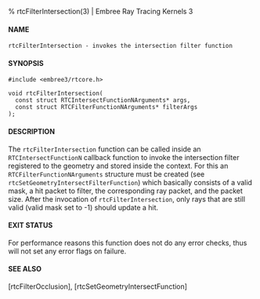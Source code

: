 % rtcFilterIntersection(3) | Embree Ray Tracing Kernels 3

#### NAME

    rtcFilterIntersection - invokes the intersection filter function

#### SYNOPSIS

    #include <embree3/rtcore.h>

    void rtcFilterIntersection(
      const struct RTCIntersectFunctionNArguments* args,
      const struct RTCFilterFunctionNArguments* filterArgs
    );

#### DESCRIPTION

The `rtcFilterIntersection` function can be called inside an
`RTCIntersectFunctionN` callback function to invoke the intersection
filter registered to the geometry and stored inside the context.
For this an `RTCFilterFunctionNArguments` structure must be created
(see `rtcSetGeometryIntersectFilterFunction`) which basically consists
of a valid mask, a hit packet to filter, the corresponding ray packet,
and the packet size. After the invocation of `rtcFilterIntersection`,
only rays that are still valid (valid mask set to -1) should update a
hit.

#### EXIT STATUS

For performance reasons this function does not do any error checks,
thus will not set any error flags on failure.

#### SEE ALSO

[rtcFilterOcclusion], [rtcSetGeometryIntersectFunction]
